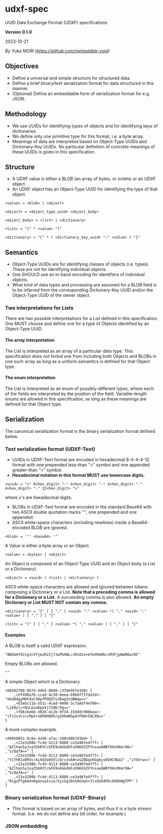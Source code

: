 # udxf-spec
UUID Data Exchange Format (UDXF) specifications

**Version 0.1.0**

2023-10-21

_By Yuka MORI (https://github.com/metastable-void)_

## Objectives

- Define a universal and simple structure for structured data.
- Define a brief binary/text serialization format for data structured in this manner.
- (Optional) Define an embeddable form of serialization format for e.g. JSON.

## Methodology

- We use UUIDs for identifying types of objects and for identifying keys of dictionaries.
- We define only one primitive type for this format, i.e. a byte array.
- Meanings of data are interpreted based on Object-Type UUIDs and Dictionary-Key UUIDs. No particular definition of concrete meanings of these UUIDs is given in this specification.

## Structure

- A UDXF value is either a BLOB (an array of bytes, or octets) or an UDXF object.
- An UDXF object has an Object-Type UUID for identifying the type of that object.

```
<value> = <blob> | <object>

<object> = <object_type_uuid> <object_body>

<object_body> = <list> | <dictionary>

<list> = "[" * <value> "]"

<dictionary> = "{" * ( <dictionary_key_uuid> ":" <value> ) "}"
```

## Semantics

- Object-Type UUIDs are for identifying classes of objects (i.e. types). These are not for identifying individual objects.
- One SHOULD use an in-band encoding for identifiers of individual objects.
- What kind of data types and processing are assumed for a BLOB field is to be inferred from the corresponding Dictionary-Key UUID and/or the Object-Type UUID of the owner object.

### Two interpretations for Lists

There are two possible interpretations for a List defined in this specification.
One MUST choose and define one for a type of Objects identified by an Object-Type UUID.

#### The array interpretation

The List is interpreted as an array of a particular data type.
This specification does not forbid one from including both Objects and BLOBs in one such array as long as a uniform semantics is defined for that Object type.

#### The enum interpretation

The List is interpreted as an enum of possibly-different types, where each of the fields are interpreted by the position of the field.
Variable-length enums are allowed in this specification, as long as these meanings are defined for that Object type.

## Serialization

The canonical serialization format is the binary serialization format defined below.

### Text serialization format (UDXF-Text)

- UUIDs in UDXF-Text format are encoded in hexadecimal 8-4-4-4-12 format with one prepended less-than "<" symbol and one appended greater-than ">" symbol.
- **Hexadecimal notation in this format MUST use lowercase digits.**

```
<uuid> = "<" 8<hex_digit> "-" 4<hex_digit> "-" 4<hex_digit> "-" 4<hex_digit> "-" 12<hex_digit> ">"
```

where x's are hexadecimal digits.

- BLOBs in UDXF-Text format are encoded in the standard Base64 with two ASCII double quotation marks '"', one prepended and one appended.
- ASCII white-space characters (including newlines) inside a Base64-encoded BLOB are ignored.

```
<blob> = '"' <base64> '"'
```

A Value is either a byte array or an Object.

```
<value> = <bytes> | <object>
```

An Object is composed of an Object-Type UUID and an Object body (a List or a Dictionary).

```
<object> = <uuid> ( <list> | <dictionary> )
```

ASCII white-space characters are allowed and ignored between tokens composing a Dictionary or a List.
**Note that a preceding comma is allowed for a Dictionary or a List.** A succeeding comma is also allowed.
**An empty Dictionary or List MUST NOT contain any comma.**

```
<dictionary> = "{" [ [ "," ] <uuid> ":" <value> *( "," <uuid> ":" <value> ) [ "," ] ] "}"
```

```
<list> = "[" [ [ "," ] <value> *( "," <value> ) [ "," ] ] "]"
```

#### Examples

A BLOB is itself a valid UDXF expression.

```
"BWSbmY92ig3cVYjmzR2Ij7JwPbXWL/zRn8zo+m7eXR4HbcsM3FjpWwM8a/NI"
```

Empty BLOBs are allowed.

```
""
```

A simple Object which is a Dictionary.

```
<68362700-8574-44b5-8048-c378e95fe3d9> {
    ,<5f498a76-cca9-4c50-8eea-b9b9ff1fda3d>: "mkU84gyMHt9xC40pfPOQZYsJDwg5tdHWqw=="
    ,<b3ebc11b-b51c-4ced-9498-3c7a8df4ef00>: "LjE8ylc+N1LGzwKpUVjY2QK/9g=="
    ,<f06cbebb-e026-4c2b-9f34-15dddc986bea>: "iTs1vvCvccMpSrx6R9HOOh/g266mN5pd+PbN+5QCXQ=="
}
```

A more complex example.

```
<49058051-8c6e-4a56-afac-3d8c08b7d1bd> [
    ,<21e3208b-fc4d-4113-8800-ce3a96fe4fff> [ ,"AZlhan5yJsa35b0YCcGFE9u6GGdGFuSN6XGZFYnsuwbWBfXHvXKmr9A=" ,"S/QqfA==" ]
    ,<21e3208b-fc4d-4113-8800-ce3a96fe4fff> [ ,"YiYhR2aERVcrAiXQ3e65OlcO/v1nA0nvG2NGqvKGqkysHIHC9QaI" ,"z7Shrw==" ]
    ,<21e3208b-fc4d-4113-8800-ce3a96fe4fff> [ ,"AZlhan5yJsa35b0YCcGFE9u6GGdGFuSN6XGZFYnsuwbWBfXHvXKmr9A=" ,"S/QqfA==" ]
    ,<21e3208b-fc4d-4113-8800-ce3a96fe4fff> [ ,"RiguPTgbm4sRgUnvaIcux/IyzSg1Nsh8GVwh+JlxO2D4PEcOU8bNgTPP" ]
]
```

### Binary serialization format (UDXF-Binary)

- This format is based on an array of bytes, and thus it is a byte stream format. (i.e. we do not define any bit order, for example.)

### JSON embedding


